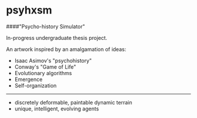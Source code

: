 psyhxsm
=======

####"Psycho-history Simulator"

In-progress undergraduate thesis project.

An artwork inspired by an amalgamation of ideas:

- Isaac Asimov's "psychohistory"
- Conway's "Game of Life"
- Evolutionary algorithms
- Emergence
- Self-organization

* * *

- discretely deformable, paintable dynamic terrain
- unique, intelligent, evolving agents
